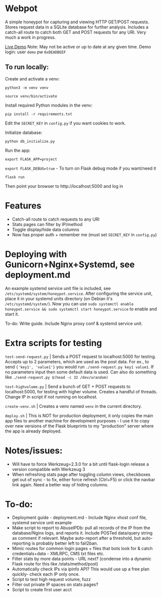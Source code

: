# Webpot
A simple honeypot for capturing and viewing HTTP GET/POST requests. Stores request data in a SQLite database for further analysis. 
Includes a catch-all route to catch both GET and POST requests for any URI. 
Very much a work in progress. 

[Live Demo](http://lab.mepley.com/) Note: May not be active or up to date at any given time. Demo login: user `demo` pw `0xDEADBEEF`

## To run locally:

Create and activate a venv:

`python3 -m venv venv`

`source venv/bin/activate`

Install required Python modules in the venv:

`pip install -r requirements.txt`

Edit the `SECRET_KEY` in `config.py` if you want cookies to work. 

Initialize database:

`python db_initialize.py`

Run the app:

`export FLASK_APP=project`

`export FLASK_DEBUG=true` - To turn on Flask debug mode if you want/need it

`flask run`

Then point your browser to http://localhost:5000 and log in

# Features
- Catch-all route to catch requests to any URI
- Stats pages can filter by IP/method
- Toggle display/hide data columns
- Now has proper auth + remember me (must set `SECRET_KEY` in `config.py`)

# Deploying with Gunicorn+Nginx+Systemd, see deployment.md 

An example systemd service unit file is included, see `/etc/systemd/system/honeypot.service`. After configuring the service unit, place it in your systemd units directory (on Debian it's `/etc/systemd/system/`). Now you can use `sudo systemctl enable honeypot.service && sudo systemctl start honeypot.service` to enable and start it. 

To-do: Write guide. Include Nginx proxy conf & systemd service unit. 

# Extra scripts for testing
`test-send-request.py` | Sends a POST request to localhost:5000 for testing. Accepts up to 2 parameters, which are used as the post data. For ex., to send `{'key1', 'value1'}` you would run `./send-request.py key1 value1`. If no parameters input then some default data is used. Can also do something like `./send-request.py $(head -c 32 /dev/urandom)`

`test-highvolume.py` | Send a bunch of GET + POST requests to localhost:5000, for testing with higher volume. Creates a handful of threads. Change IP in script if not running on localhost. 

`create-venv.sh` | Creates a venv named `venv` in the current directory.

`deploy.sh` | This is NOT for production deployment, it only copies the main app files to another machine for development purposes - I use it to copy over new versions of the Flask blueprints to my "production" server where the app is already deployed. 

# Notes/issues:
- Will have to force Werkzeug=2.3.0 for a bit until flask-login release a version compatible with Werkzeug 3
- When refreshing stats page after toggling column views, checkboxes get out of sync - to fix, either force refresh (Ctrl+F5) or click the navbar link again. Need a better way of hiding columns.

# To-do:
- Deployment guide - deployment.md - Include Nginx vhost conf file, systemd service unit example
- Make script to report to AbuseIPDb: pull all records of the IP from the database/Nginx logs, and reports it. Include POSTed data/query string as comment if relevant. Maybe auto-report after a threshold, but auto-reporting is probably better left to fail2ban. 
- Mimic routes for common login pages + files that bots look for & catch credentials+data - XMLRPC, CMS txt files etc.
- Filter stats by more data points - URL next? (condense into a dynamic Flask route for this like /stats/method/post)
- Automatically check IPs via ipinfo API? This would use up a free plan quickly- check each IP only once. 
- Script to test high request volume, fuzz
- Filter out private IP spaces on stats pages?
- Script to create first user acct
